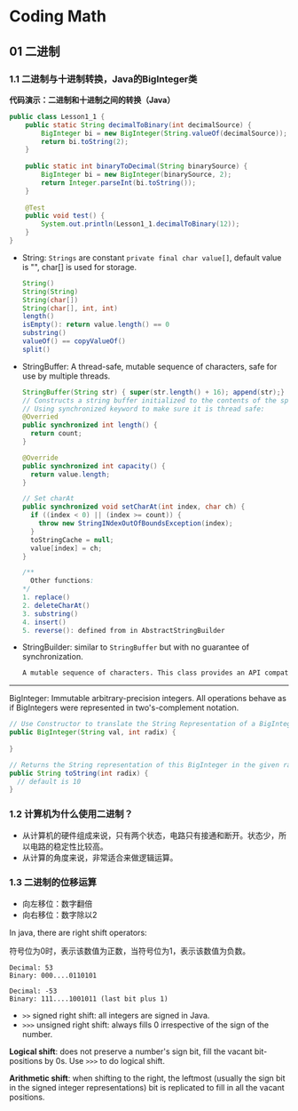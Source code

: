 # Coding Math

## 01 二进制

### 1.1 二进制与十进制转换，Java的BigInteger类

<b>代码演示：二进制和十进制之间的转换（Java）</b>

```java
public class Lesson1_1 {
	public static String decimalToBinary(int decimalSource) {
		BigInteger bi = new BigInteger(String.valueOf(decimalSource));
		return bi.toString(2);
	}
	
	public static int binaryToDecimal(String binarySource) {
		BigInteger bi = new BigInteger(binarySource, 2);
		return Integer.parseInt(bi.toString());
	}
	
	@Test
	public void test() {
		System.out.println(Lesson1_1.decimalToBinary(12));
	}
}
```



- String: `Strings` are constant `private final char value[]`, default value is "", char[] is used for storage. 

  ```java
  String()
  String(String)
  String(char[])
  String(char[], int, int)
  length()
  isEmpty(): return value.length() == 0
  substring()
  valueOf() == copyValueOf()
  split()
  ```

- StringBuffer: A thread-safe, mutable sequence of characters, safe for use by multiple threads. 

  ```java
  StringBuffer(String str) { super(str.length() + 16); append(str);}
  // Constructs a string buffer initialized to the contents of the specified string. 
  // Using synchronized keyword to make sure it is thread safe: 
  @Overried
  public synchronized int length() {
    return count;
  }
  
  @Override 
  public synchronized int capacity() {
    return value.length;
  }
  
  // Set charAt
  public synchronized void setCharAt(int index, char ch) {
  	if ((index < 0) || (index >= count)) {
      throw new StringINdexOutOfBoundsException(index);
    }
    toStringCache = null;
    value[index] = ch;
  }
  
  /**
  	Other functions:
  */ 
  1. replace()
  2. deleteCharAt()
  3. substring()
  4. insert()
  5. reverse(): defined from in AbstractStringBuilder
  ```

  

- StringBuilder: similar to `StringBuffer` but with no guarantee of synchronization. 

  ```tex
  A mutable sequence of characters. This class provides an API compatible with StringBuffer, but with no guarantee of synchronization. 
  ```

---

BigInteger: Immutable arbitrary-precision integers. All operations behave as if BigIntegers were represented in two's-complement notation.

```java
// Use Constructor to translate the String Representation of a BigInteger in the specified radix into a BigInteger. 
public BigInteger(String val, int radix) {
  
}

// Returns the String representation of this BigInteger in the given radix 
public String toString(int radix) {
  // default is 10
}
```

### 1.2 计算机为什么使用二进制？

- 从计算机的硬件组成来说，只有两个状态，电路只有接通和断开。状态少，所以电路的稳定性比较高。
- 从计算的角度来说，非常适合来做逻辑运算。

### 1.3 二进制的位移运算

- 向左移位：数字翻倍
- 向右移位：数字除以2

In java, there are right shift operators: 

符号位为0时，表示该数值为正数，当符号位为1，表示该数值为负数。

```
Decimal: 53
Binary: 000....0110101

Decimal: -53
Binary: 111....1001011 (last bit plus 1)
```

- `>>` signed right shift: all integers are signed in Java. 
- `>>>` unsigned right shift: always fills 0 irrespective of the sign of the number. 

<b>Logical shift</b>: does not preserve a number's sign bit, fill the vacant bit-positions by 0s. Use `>>>` to do logical shift. 

<b>Arithmetic shift</b>: when shifting to the right, the leftmost (usually the sign bit in the signed integer representations) bit is replicated to fill in all the vacant positions. 


